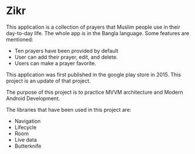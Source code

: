 # Zikr

This application is a collection of prayers that Muslim people use in their day-to-day life. The whole app is in the Bangla language. Some features are mentioned:

- Ten prayers have been provided by default
- User can add their prayer, edit, and delete. 
- Users can make a prayer favorite. 

This application was first published in the google play store in 2015. This project is an update of that project. 

The purpose of this project is to practice MVVM architecture and Modern Android Development. 

The libraries that have been used in this project are:
 - Navigation
 - Lifecycle
 - Room
 - Live data
 - Butterknife
